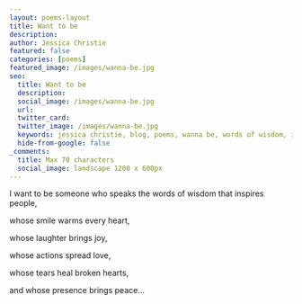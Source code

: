 ```yaml
---
layout: poems-layout
title: Want to be
description: 
author: Jessica Christie
featured: false
categories: [poems]
featured_image: /images/wanna-be.jpg
seo:
  title: Want to be
  description:
  social_image: /images/wanna-be.jpg
  url:
  twitter_card:
  twitter_image: /images/wanna-be.jpg
  keywords: jessica christie, blog, poems, wanna be, words of wisdom, inspiration, smile, heart-warming, laugther, joy, spreading love, tears, heal broken hearts, peace
  hide-from-google: false
_comments:
  title: Max 70 characters
  social_image: landscape 1200 x 600px
---
```

I want to be someone who speaks the words of wisdom that inspires people,

whose smile warms every heart,

whose laughter brings joy,

whose actions spread love,

whose tears heal broken hearts,

and whose presence brings peace...

&nbsp;
